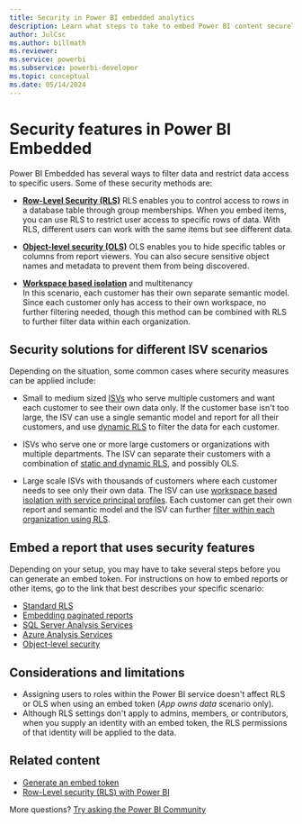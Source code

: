 ```yaml
---
title: Security in Power BI embedded analytics
description: Learn what steps to take to embed Power BI content securely within your application using RLS, OLS or other security measures.
author: JulCsc
ms.author: billmath
ms.reviewer: 
ms.service: powerbi
ms.subservice: powerbi-developer
ms.topic: conceptual
ms.date: 05/14/2024
---
```


# Security features in Power BI Embedded

Power BI Embedded has several ways to filter data and restrict data access to specific users. Some of these security methods are:

* [**Row-Level Security (RLS)**](/fabric/security/service-admin-row-level-security)
  RLS enables you to control access to rows in a database table through group memberships. When you embed items, you can use RLS to restrict user access to specific rows of data. With RLS, different users can work with the same items but see different data.

* [**Object-level security (OLS)**](/analysis-services/tabular-models/object-level-security)
  OLS enables you to hide specific tables or columns from report viewers. You can also secure sensitive object names and metadata to prevent them from being discovered.

* [**Workspace based isolation**](./embed-multi-tenancy.md) and multitenancy  
 In this scenario, each customer has their own separate semantic model. Since each customer only has access to their own workspace, no further filtering needed, though this method can be combined with RLS to further filter data within each organization.

## Security solutions for different ISV scenarios

Depending on the situation, some common cases where security measures can be applied include:

* Small to medium sized [ISVs](pbi-glossary.md#independent-software-vendor-isv) who serve multiple customers and want each customer to see their own data only. If the customer base isn't too large, the ISV can use a single semantic model and report for all their customers, and use [dynamic RLS](cloud-rls.md#dynamic-security) to filter the data for each customer.

* ISVs who serve one or more large customers or organizations with multiple departments. The ISV can  separate their customers with a combination of [static and dynamic RLS](./embed-multi-tenancy.md#row-level-security), and possibly OLS.

* Large scale ISVs with thousands of customers where each customer needs to see only their own data. The ISV can use [workspace based isolation with service principal profiles](./embed-multi-tenancy.md). Each customer can get their own report and semantic model and the ISV can further [filter within each organization using RLS](./embed-multi-tenancy.md#row-level-security).

## Embed a report that uses security features

Depending on your setup, you may have to take several steps before you can generate an embed token.
For instructions on how to embed reports or other items, go to the link that best describes your specific scenario:

* [Standard RLS](cloud-rls.md)
* [Embedding paginated reports](paginated-reports-row-level-security.md)
* [SQL Server Analysis Services](sql-server-analysis-services-embed.md)
* [Azure Analysis Services](./embed-azure-analysis-services.md)
* [Object-level security](./embed-object-level-security.md)

## Considerations and limitations

* Assigning users to roles within the Power BI service doesn't affect RLS or OLS when using an embed token (*App owns data* scenario only).
* Although RLS settings don't apply to admins, members, or contributors, when you supply an identity with an embed token, the RLS permissions of that identity will be applied to the data.

## Related content

* [Generate an embed token](./generate-embed-token.md)
* [Row-Level security (RLS) with Power BI](/fabric/security/service-admin-row-level-security)

More questions? [Try asking the Power BI Community](https://community.powerbi.com/)
